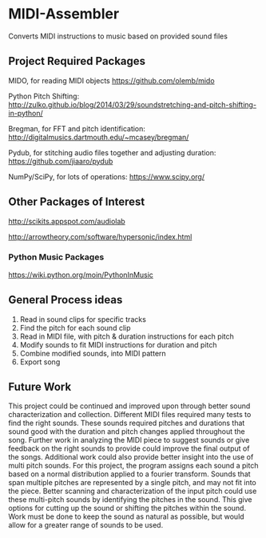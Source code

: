 # MIDI-Assembler
Converts MIDI instructions to music based on provided sound files


## Project Required Packages
MIDO, for reading MIDI objects
https://github.com/olemb/mido

Python Pitch Shifting:
http://zulko.github.io/blog/2014/03/29/soundstretching-and-pitch-shifting-in-python/

Bregman, for FFT and pitch identification:
http://digitalmusics.dartmouth.edu/~mcasey/bregman/

Pydub, for stitching audio files together and adjusting duration:
https://github.com/jiaaro/pydub

NumPy/SciPy, for lots of operations:
https://www.scipy.org/

## Other Packages of Interest
http://scikits.appspot.com/audiolab

http://arrowtheory.com/software/hypersonic/index.html

### Python Music Packages
https://wiki.python.org/moin/PythonInMusic

## General Process ideas
1. Read in sound clips for specific tracks
2. Find the pitch for each sound clip
3. Read in MIDI file, with pitch & duration instructions for each pitch
4. Modify sounds to fit MIDI instructions for duration and pitch
5. Combine modified sounds, into MIDI pattern
6. Export song

## Future Work
This project could be continued and improved upon through better sound characterization and collection. Different MIDI files required many tests to find the right sounds. These sounds required pitches and durations that sound good with the duration and pitch changes applied throughout the song. Further work in analyzing the MIDI piece to suggest sounds or give feedback on the right sounds to provide could improve the final output of the songs. 
Additional work could also provide better insight into the use of multi pitch sounds. For this project, the program assigns each sound a pitch based on a normal distribution applied to a fourier transform. Sounds that span multiple pitches are represented by a single pitch, and may not fit into the piece. Better scanning and characterization of the input pitch could use these multi-pitch sounds by identifying the pitches in the sound. This give options for cutting up the sound or shifting the pitches within the sound. Work must be done to keep the sound as natural as possible, but would allow for a greater range of sounds to be used. 

